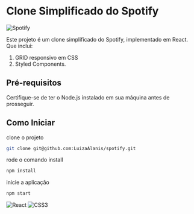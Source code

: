 # Clone Simplificado do Spotify
![Spotify](https://img.shields.io/badge/Spotify-1ED760?style=for-the-badge&logo=spotify&logoColor=white)

Este projeto é um clone simplificado do Spotify, implementado em React. Que inclui:

1) GRID responsivo em CSS
2) Styled Components.

## Pré-requisitos

Certifique-se de ter o Node.js instalado em sua máquina antes de prosseguir.

## Como Iniciar

clone o projeto
```bash
git clone git@github.com:LuizaAlanis/spotify.git
```

rode o comando install
```bash
npm install
```

inicie a aplicação
```bash
npm start
```

![React](https://img.shields.io/badge/react-%2320232a.svg?style=for-the-badge&logo=react&logoColor=%2361DAFB)
![CSS3](https://img.shields.io/badge/css3-%231572B6.svg?style=for-the-badge&logo=css3&logoColor=white)